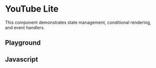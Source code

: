 # YouTube Lite

This component demonstrates state management, conditional rendering, and event handlers.

<script src="/components/youtube.js" type="module"></script>

## Playground

<element-story tag="ardi-youtube">
<script type="application/json">
	{
		"vid": {"type": "text"}
	}
</script>
<ardi-youtube vid="uLtkt8BonwM" style="width: 100%"></ardi-youtube>
</element-story>

## Javascript

[](../components/youtube.js ':include')
